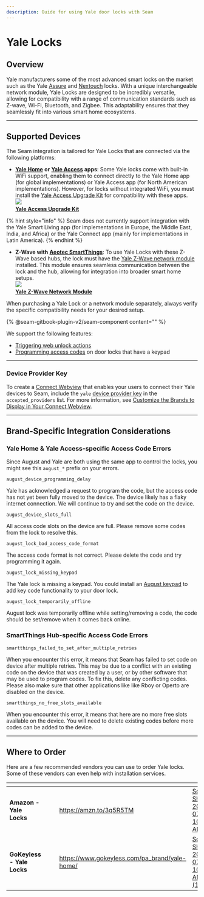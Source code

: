 ```yaml
---
description: Guide for using Yale door locks with Seam
---
```


# Yale Locks

## Overview

Yale manufacturers some of the most advanced smart locks on the market such as the Yale [Assure](https://amzn.to/452zo6n) and [Nextouch](https://amzn.to/3DAeRdP) locks. With a unique interchangeable network module, Yale Locks are designed to be incredibly versatile, allowing for compatibility with a range of communication standards such as Z-wave, Wi-Fi, Bluetooth, and Zigbee. This adaptability ensures that they seamlessly fit into various smart home ecosystems.

***

## Supported Devices

The Seam integration is tailored for Yale Locks that are connected via the following platforms:

* [**Yale Home**](https://www.yalehome.com/au/en/products/smart-products/yale-home-app) **or** [**Yale Access**](https://www.yalehome.com/us/en/products/smart-technology/yale-access) **apps**: Some Yale locks come with built-in WiFi support, enabling them to connect directly to the Yale Home app (for global implementations) or Yale Access app (for North American implementations). However, for locks without integrated WiFi, you must install the [Yale Access Upgrade Kit](https://amzn.to/3OyUVOT) for compatibility with these apps.\
  ![](../.gitbook/assets/d2d0a-yd-accesskit\_ya\_enc1.jpg)\
  [**Yale Access Upgrade Kit**](https://www.amazon.com/Yale-Bluetooth-Upgrade-Assure-Levers/dp/B07GPXN936?hvadid=309748512713\&hvpos=\&hvnetw=g\&hvrand=898690352114198212\&hvpone=\&hvptwo=\&hvqmt=\&hvdev=c\&hvdvcmdl=\&hvlocint=\&hvlocphy=9031939\&hvtargid=pla-628163958927\&psc=1\&linkCode=sl1\&tag=seam0f-20\&linkId=2a3f40625fb6f9267c822adfd793a950\&language=en\_US\&ref\_=as\_li\_ss\_tl)

{% hint style="info" %}
Seam does not currently support integration with the Yale Smart Living app (for implementations in Europe, the Middle East, India, and Africa) or the Yale Connect app (mainly for implementations in Latin America).
{% endhint %}

* **Z-Wave with** [**Aeotec SmartThings**](https://amzn.to/44OulH1): To use Yale Locks with these Z-Wave based hubs, the lock must have the [Yale Z-Wave network module](https://amzn.to/3DC9nis) installed. This module ensures seamless communication between the lock and the hub, allowing for integration into broader smart home setups.\
  ![](../.gitbook/assets/yale-ayr202-zwv-usa-assure-lock-z-wave-plus-network-module-ayr202-zwv-usa.jpeg)\
  [**Yale Z-Wave Network Module**](https://www.amazon.com/Yale-Z-wave-Module-Electronic-AYR202-ZWV-USA/dp/B07B1G5LR9?crid=1M97DIL3OHT0E\&keywords=yale+z-wave+plus+module\&qid=1690480444\&sprefix=yale+z-wave+plus+module,aps,318\&sr=8-1\&ufe=app\_do:amzn1.fos.f5122f16-c3e8-4386-bf32-63e904010ad0\&linkCode=sl1\&tag=seam0f-20\&linkId=62ce481be465b16a59d4e8e1f69e4965\&language=en\_US\&ref\_=as\_li\_ss\_tl)

When purchasing a Yale Lock or a network module separately, always verify the specific compatibility needs for your desired setup.

{% @seam-gitbook-plugin-v2/seam-component content="<seam-supported-device-table
  endpoint="https://connect.getseam.com"
  client-session-token="seam_cst126DAjfor_2kxn8QAAEUkj3Zu4Nr1Aoauy"
  manufacturers='["Yale"]'
/>" %}

We support the following features:

* [Triggering web unlock actions](../api-clients/locks/unlock_door.md)
* [Programming access codes](../products/smart-locks/access-codes/) on door locks that have a keypad

***

### Device Provider Key

To create a [Connect Webview](../core-concepts/connect-webviews/) that enables your users to connect their Yale devices to Seam, include the `yale` [device provider key](../api-clients/connect-webviews/#device-provider-keys) in the `accepted_providers` list. For more information, see [Customize the Brands to Display in Your Connect Webview](../core-concepts/connect-webviews/customizing-connect-webviews.md#customize-the-brands-to-display-in-your-connect-webviews).

***

## Brand-Specific Integration Considerations

### Yale Home & Yale Access-specific Access Code Errors

Since August and Yale are both using the same app to control the locks, you might see this `august_*` prefix on your errors.

`august_device_programming_delay`

Yale has acknowledged a request to program the code, but the access code has not yet been fully moved to the device. The device likely has a flaky internet connection. We will continue to try and set the code on the device.

`august_device_slots_full`

All access code slots on the device are full. Please remove some codes from the lock to resolve this.

`august_lock_bad_access_code_format`

The access code format is not correct. Please delete the code and try programming it again.

`august_lock_missing_keypad`

The Yale lock is missing a keypad. You could install an [August keypad](https://amzn.to/3rOdSUN) to add key code functionality to your door lock.

`august_lock_temporarily_offline`

August lock was temporarily offline while setting/removing a code, the code should be set/remove when it comes back online.

### SmartThings Hub-specific Access Code Errors

`smartthings_failed_to_set_after_multiple_retries`

When you encounter this error, it means that Seam has failed to set code on device after multiple retries. This may be due to a conflict with an existing code on the device that was created by a user, or by other software that may be used to program codes. To fix this, delete any conflicting codes. Please also make sure that other applications like like Rboy or Operto are disabled on the device.

`smartthings_no_free_slots_available`

When you encounter this error, it means that here are no more free slots available on the device. You will need to delete existing codes before more codes can be added to the device.

***

## Where to Order

Here are a few recommended vendors you can use to order Yale locks. Some of these vendors can even help with installation services.

<table data-view="cards"><thead><tr><th></th><th></th><th></th><th data-hidden data-card-target data-type="content-ref"></th><th data-hidden data-card-cover data-type="files"></th></tr></thead><tbody><tr><td><strong>Amazon - Yale Locks</strong></td><td></td><td></td><td><a href="https://amzn.to/3q5R5TM">https://amzn.to/3q5R5TM</a></td><td><a href="../.gitbook/assets/Screen Shot 2023-07-27 at 10.40.18 AM.png">Screen Shot 2023-07-27 at 10.40.18 AM.png</a></td></tr><tr><td><strong>GoKeyless - Yale Locks</strong></td><td></td><td></td><td><a href="https://www.gokeyless.com/pa_brand/yale-home/">https://www.gokeyless.com/pa_brand/yale-home/</a></td><td><a href="../.gitbook/assets/Screen Shot 2023-07-27 at 10.37.07 AM (1).png">Screen Shot 2023-07-27 at 10.37.07 AM (1).png</a></td></tr></tbody></table>
